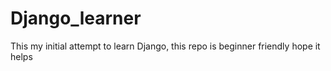 # Django_learner
This my initial attempt to learn Django, this repo is beginner friendly hope it helps
